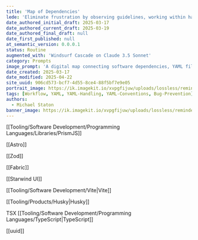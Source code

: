 ```yaml
---
title: 'Map of Dependencies'
lede: 'Eliminate frustration by observing guidelines, working within hard rules and constraints, and learning to detect YAML irregularities that could cause bugs and failures.'
date_authored_initial_draft: 2025-03-17
date_authored_current_draft: 2025-03-19
date_authored_final_draft: null
date_first_published: null
at_semantic_version: 0.0.0.1
status: Routine
augmented_with: 'Windsurf Cascade on Claude 3.5 Sonnet'
category: Prompts
image_prompt: 'A digital map connecting software dependencies, YAML files, and project modules with glowing lines—highlighting constraint rules and error prevention.'
date_created: 2025-03-17
date_modified: 2025-04-22
site_uuid: 906cd573-bcf7-4d55-8ce4-88f5bf7e9e05
portrait_image: https://ik.imagekit.io/xvpgfijuw/uploads/lossless/reminders/2025-05-05_portrait_image_Map-of-Dependencies_1bed920e-d8aa-483a-84ea-92a8afb25294_GPDerzZNb.webp
tags: [Workflow, YAML, YAML-Handling, YAML-Conventions, Bug-Prevention]
authors:
  - Michael Staton
banner_image: https://ik.imagekit.io/xvpgfijuw/uploads/lossless/reminders/2025-05-05_banner_image_Map-of-Dependencies_0b78c3ff-e88c-41d6-88ff-792df62cc9b2_FIzptYWsM.webp
---
```

[[Tooling/Software Development/Programming Languages/Libraries/PrismJS]]

[[Astro]]

[[Zod]]

[[Fabric]]

[[Starwind UI]]

[[Tooling/Software Development/Vite|Vite]]

[[Tooling/Products/Husky|Husky]]

TSX
[[Tooling/Software Development/Programming Languages/TypeScript|TypeScript]]

[[uuid]]
